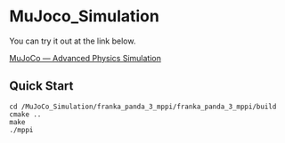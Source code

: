 # MuJoco_Simulation

You can try it out at the link below.

[MuJoCo — Advanced Physics Simulation](https://mujoco.org/)

## Quick Start

```
cd /MuJoCo_Simulation/franka_panda_3_mppi/franka_panda_3_mppi/build
cmake ..
make  
./mppi
```
